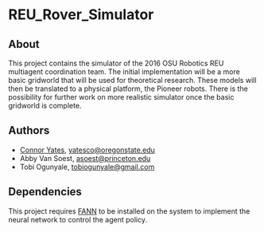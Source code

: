 # REU_Rover_Simulator

## About
This project contains the simulator of the 2016 OSU Robotics REU multiagent coordination team.
The initial implementation will be a more basic gridworld that will be used for theoretical research.
These models will then be translated to a physical platform, the Pioneer robots.
There is the possibility for further work on more realistic simulator once the basic gridworld is complete.

## Authors
* [Connor Yates](github.com/Sir-Batman), [yatesco@oregonstate.edu](mailto:yatesco@oregonstate.edu)
* Abby Van Soest, [asoest@princeton.edu](mailto:asoest@princeton.edu)
* Tobi Ogunyale, [tobiogunyale@gmail.com](mailto:tobiogunyale@gmail.com)

## Dependencies
This project requires [FANN](http://leenissen.dk/fann/wp/) to be installed on the system to implement the neural network to control the agent policy.

